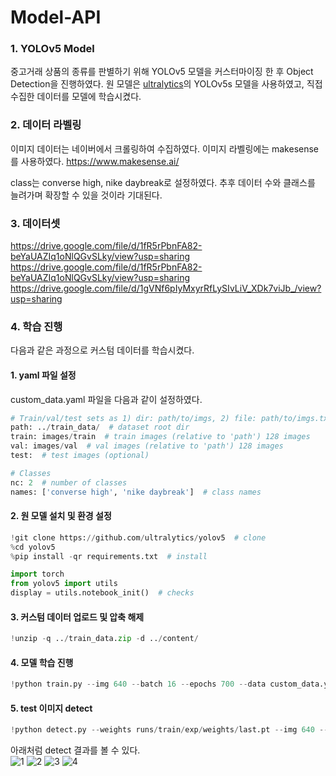 # Model-API

### 1. YOLOv5 Model
중고거래 상품의 종류를 판별하기 위해 YOLOv5 모델을 커스터마이징 한 후 Object Detection을 진행하였다. 
원 모델은 [ultralytics](https://github.com/ultralytics/yolov5 )의 YOLOv5s 모델을 사용하였고, 직접 수집한 데이터를 모델에 학습시켰다. 

### 2. 데이터 라벨링
이미지 데이터는 네이버에서 크롤링하여 수집하였다. 이미지 라벨링에는 makesense를 사용하였다.
https://www.makesense.ai/ <br>

class는 converse high, nike daybreak로 설정하였다.
추후 데이터 수와 클래스를 늘려가며 확장할 수 있을 것이라 기대된다.



### 3. 데이터셋 


https://drive.google.com/file/d/1fR5rPbnFA82-beYaUAZIq1oNlQGvSLky/view?usp=sharing <br>
https://drive.google.com/file/d/1fR5rPbnFA82-beYaUAZIq1oNlQGvSLky/view?usp=sharing <br>
https://drive.google.com/file/d/1gVNf6pIyMxyrRfLySIvLiV_XDk7viJb_/view?usp=sharing

### 4. 학습 진행

다음과 같은 과정으로 커스텀 데이터를 학습시켰다.

#### 1. yaml 파일 설정
custom_data.yaml 파일을 다음과 같이 설정하였다.
```python
# Train/val/test sets as 1) dir: path/to/imgs, 2) file: path/to/imgs.txt, or 3) list: [path/to/imgs1, path/to/imgs2, ..]
path: ../train_data/  # dataset root dir
train: images/train  # train images (relative to 'path') 128 images
val: images/val  # val images (relative to 'path') 128 images
test:  # test images (optional)

# Classes
nc: 2  # number of classes
names: ['converse high', 'nike daybreak']  # class names
```

#### 2. 원 모델 설치 및 환경 설정
```python
!git clone https://github.com/ultralytics/yolov5  # clone
%cd yolov5
%pip install -qr requirements.txt  # install

import torch
from yolov5 import utils
display = utils.notebook_init()  # checks
```
#### 3. 커스텀 데이터 업로드 및 압축 해제
```python
!unzip -q ../train_data.zip -d ../content/
```

#### 4. 모델 학습 진행
```python
!python train.py --img 640 --batch 16 --epochs 700 --data custom_data.yaml --weights yolov5s.pt --cache
```

#### 5. test 이미지 detect
```python
!python detect.py --weights runs/train/exp/weights/last.pt --img 640 --conf 0.35 --source ../test/
```

아래처럼 detect 결과를 볼 수 있다. <br>
![1](https://i.postimg.cc/wv3qNrgZ/1-r.jpg)
![2](https://i.postimg.cc/v8g9Fqf0/2-r.png)
![3](https://i.postimg.cc/fRKSj6QR/3-r.jpg)
![4](https://i.postimg.cc/tRK6X3zp/4-r.png)

